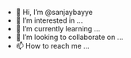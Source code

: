 - 👋 Hi, I’m @sanjaybayye
- 👀 I’m interested in ...
- 🌱 I’m currently learning ...
- 💞️ I’m looking to collaborate on ...
- 📫 How to reach me ...

<!---
sanjaybayye/sanjaybayye is a ✨ special ✨ repository because its `README.md` (this file) appears on your GitHub profile.
You can click the Preview link to take a look at your changes.
--->
